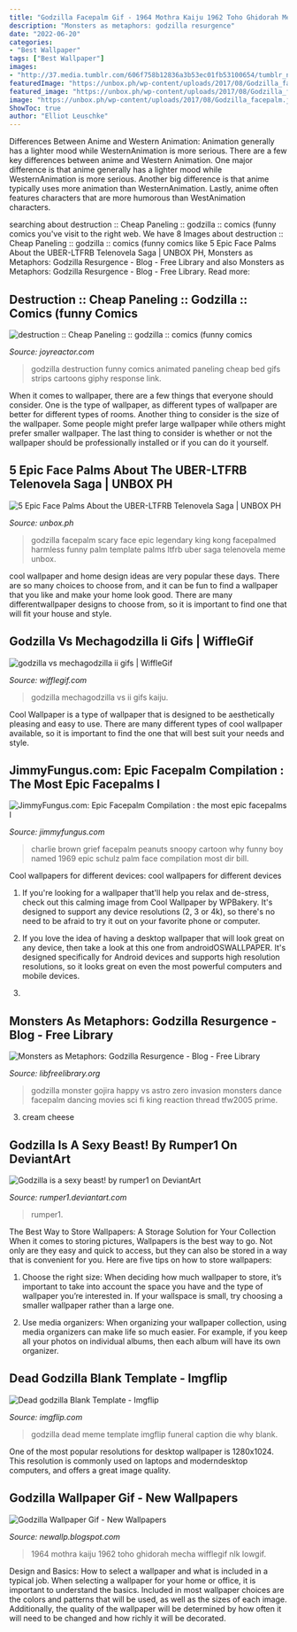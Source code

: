 ```yaml
---
title: "Godzilla Facepalm Gif - 1964 Mothra Kaiju 1962 Toho Ghidorah Mecha Wifflegif Nlk Lowgif"
description: "Monsters as metaphors: godzilla resurgence"
date: "2022-06-20"
categories:
- "Best Wallpaper"
tags: ["Best Wallpaper"]
images:
- "http://37.media.tumblr.com/606f758b12836a3b53ec01fb53100654/tumblr_n2b58k2CYj1qedb29o1_500.gif"
featuredImage: "https://unbox.ph/wp-content/uploads/2017/08/Godzilla_facepalm.jpg"
featured_image: "https://unbox.ph/wp-content/uploads/2017/08/Godzilla_facepalm.jpg"
image: "https://unbox.ph/wp-content/uploads/2017/08/Godzilla_facepalm.jpg"
ShowToc: true
author: "Elliot Leuschke"
---
```



Differences Between Anime and Western Animation: Animation generally has a lighter mood while WesternAnimation is more serious.
There are a few key differences between anime and Western Animation. One major difference is that anime generally has a lighter mood while WesternAnimation is more serious. Another big difference is that anime typically uses more animation than WesternAnimation. Lastly, anime often features characters that are more humorous than WestAnimation characters.

	

		
searching about destruction :: Cheap Paneling :: godzilla :: comics (funny comics you've visit to the right web. We have 8 Images about destruction :: Cheap Paneling :: godzilla :: comics (funny comics like 5 Epic Face Palms About the UBER-LTFRB Telenovela Saga | UNBOX PH, Monsters as Metaphors: Godzilla Resurgence - Blog - Free Library and also Monsters as Metaphors: Godzilla Resurgence - Blog - Free Library. Read more:
		
    
## Destruction :: Cheap Paneling :: Godzilla :: Comics (funny Comics

<img loading=lazy src="http://img0.joyreactor.com/pics/comment/Cheap-Paneling-comics-godzilla-destruction-1175289.gif" onerror="this.onerror=null;this.src='https://tse1.mm.bing.net/th?id=OIP.9z3hCNLUD5Y5bid20tGRNAHaEJ&amp;pid=15.1';" alt="destruction :: Cheap Paneling :: godzilla :: comics (funny comics">

_Source: joyreactor.com_

>godzilla destruction funny comics animated paneling cheap bed gifs strips cartoons giphy response link. 

	

When it comes to wallpaper, there are a few things that everyone should consider. One is the type of wallpaper, as different types of wallpaper are better for different types of rooms. Another thing to consider is the size of the wallpaper. Some people might prefer large wallpaper while others might prefer smaller wallpaper. The last thing to consider is whether or not the wallpaper should be professionally installed or if you can do it yourself.

    
## 5 Epic Face Palms About The UBER-LTFRB Telenovela Saga | UNBOX PH

<img loading=lazy src="https://unbox.ph/wp-content/uploads/2017/08/Godzilla_facepalm.jpg" onerror="this.onerror=null;this.src='https://tse2.mm.bing.net/th?id=OIP.hKqyiAWnNXNyCKYlcCO8DwHaD9&amp;pid=15.1';" alt="5 Epic Face Palms About the UBER-LTFRB Telenovela Saga | UNBOX PH">

_Source: unbox.ph_

>godzilla facepalm scary face epic legendary king kong facepalmed harmless funny palm template palms ltfrb uber saga telenovela meme unbox. 

	

cool wallpaper and home design ideas are very popular these days. There are so many choices to choose from, and it can be fun to find a wallpaper that you like and make your home look good. There are many differentwallpaper designs to choose from, so it is important to find one that will fit your house and style.

    
## Godzilla Vs Mechagodzilla Ii Gifs | WiffleGif

<img loading=lazy src="http://37.media.tumblr.com/606f758b12836a3b53ec01fb53100654/tumblr_n2b58k2CYj1qedb29o1_500.gif" onerror="this.onerror=null;this.src='https://tse2.mm.bing.net/th?id=OIP.TagE7bD3z37J4h7FM8dDEQHaEA&amp;pid=15.1';" alt="godzilla vs mechagodzilla ii gifs | WiffleGif">

_Source: wifflegif.com_

>godzilla mechagodzilla vs ii gifs kaiju. 

	

Cool Wallpaper is a type of wallpaper that is designed to be aesthetically pleasing and easy to use. There are many different types of cool wallpaper available, so it is important to find the one that will best suit your needs and style.

    
## JimmyFungus.com: Epic Facepalm Compilation : The Most Epic Facepalms I

<img loading=lazy src="http://1.bp.blogspot.com/-RbZjbStYPiA/UJWmxb5p5oI/AAAAAAAAGXM/yQ5rHwUx0KI/s640/facepalm-Charlie-Brown.jpg" onerror="this.onerror=null;this.src='https://tse1.mm.bing.net/th?id=OIP.3tDwr1RefzzwnBnUwikxHQHaHM&amp;pid=15.1';" alt="JimmyFungus.com: Epic Facepalm Compilation : the most epic facepalms I">

_Source: jimmyfungus.com_

>charlie brown grief facepalm peanuts snoopy cartoon why funny boy named 1969 epic schulz palm face compilation most dir bill. 

	

Cool wallpapers for different devices:
cool wallpapers for different devices 

1. If you're looking for a wallpaper that'll help you relax and de-stress, check out this calming image from Cool Wallpaper by WPBakery. It's designed to support any device resolutions (2, 3 or 4k), so there's no need to be afraid to try it out on your favorite phone or computer.

2. If you love the idea of having a desktop wallpaper that will look great on any device, then take a look at this one from androidOSWALLPAPER. It's designed specifically for Android devices and supports high resolution resolutions, so it looks great on even the most powerful computers and mobile devices.

3.

    
## Monsters As Metaphors: Godzilla Resurgence - Blog - Free Library

<img loading=lazy src="https://s-media-cache-ak0.pinimg.com/originals/20/c3/bd/20c3bd39a98dfa1008ffb2c7bc98f2e0.gif" onerror="this.onerror=null;this.src='https://tse1.mm.bing.net/th?id=OIP.G2E6HNEiVac1EczSmZWQ9QAAAA&amp;pid=15.1';" alt="Monsters as Metaphors: Godzilla Resurgence - Blog - Free Library">

_Source: libfreelibrary.org_

>godzilla monster gojira happy vs astro zero invasion monsters dance facepalm dancing movies sci fi king reaction thread tfw2005 prime. 

	

3. cream cheese 

    
## Godzilla Is A Sexy Beast! By Rumper1 On DeviantArt

<img loading=lazy src="https://orig00.deviantart.net/477e/f/2014/122/0/9/godzilla_is_a_sexy_beast__by_rumper1-d7gu0pt.jpg" onerror="this.onerror=null;this.src='https://tse4.mm.bing.net/th?id=OIP.X0edj_RyO7QBtXOQM5cBYQHaHp&amp;pid=15.1';" alt="Godzilla is a sexy beast! by rumper1 on DeviantArt">

_Source: rumper1.deviantart.com_

>rumper1. 

	

The Best Way to Store Wallpapers: A Storage Solution for Your Collection
When it comes to storing pictures, Wallpapers is the best way to go. Not only are they easy and quick to access, but they can also be stored in a way that is convenient for you. Here are five tips on how to store wallpapers:
1) Choose the right size: When deciding how much wallpaper to store, it’s important to take into account the space you have and the type of wallpaper you’re interested in. If your wallspace is small, try choosing a smaller wallpaper rather than a large one.

2) Use media organizers: When organizing your wallpaper collection, using media organizers can make life so much easier. For example, if you keep all your photos on individual albums, then each album will have its own organizer.

    
## Dead Godzilla Blank Template - Imgflip

<img loading=lazy src="https://i.imgflip.com/48nbqi.png" onerror="this.onerror=null;this.src='https://tse4.mm.bing.net/th?id=OIP.GUPB21-TiDNTUsKONX0ztwHaEI&amp;pid=15.1';" alt="Dead godzilla Blank Template - Imgflip">

_Source: imgflip.com_

>godzilla dead meme template imgflip funeral caption die why blank. 

	

One of the most popular resolutions for desktop wallpaper is 1280x1024. This resolution is commonly used on laptops and moderndesktop computers, and offers a great image quality.

    
## Godzilla Wallpaper Gif - New Wallpapers

<img loading=lazy src="https://lh5.googleusercontent.com/proxy/QUXJqtcx89fILnTJU3xrGgNrhDoUajzkGO4QpzvUhhBJ_pUkGVoV38aRJwE4DyWXW7YWfmx2RlKNI6nmNKaIgnT6g9Qja7Z0PmOXKgpdeXbePVkkoZ9sBnoigEvCOdUH_o3j8tj418B5lI0PalEj=s0-d" onerror="this.onerror=null;this.src='https://tse2.mm.bing.net/th?id=OIP.qLTHA43NuDpAOvqPih4wmgHaEG&amp;pid=15.1';" alt="Godzilla Wallpaper Gif - New Wallpapers">

_Source: newallp.blogspot.com_

>1964 mothra kaiju 1962 toho ghidorah mecha wifflegif nlk lowgif. 

	

Design and Basics: How to select a wallpaper and what is included in a typical job.
When selecting a wallpaper for your home or office, it is important to understand the basics. Included in most wallpaper choices are the colors and patterns that will be used, as well as the sizes of each image. Additionally, the quality of the wallpaper will be determined by how often it will need to be changed and how richly it will be decorated.


